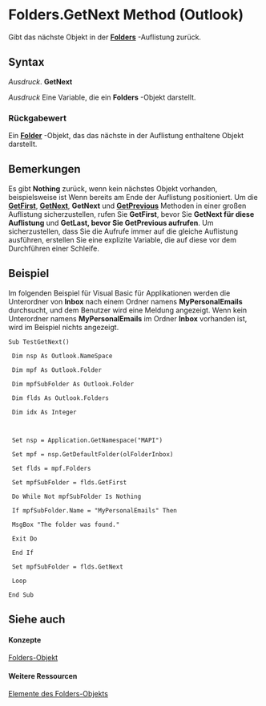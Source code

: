 
# Folders.GetNext Method (Outlook)

Gibt das nächste Objekt in der  **[Folders](0c814c3c-74fc-414c-982d-a0097fcb35c2.md)** -Auflistung zurück.


## Syntax

 _Ausdruck_. **GetNext**

 _Ausdruck_ Eine Variable, die ein **Folders** -Objekt darstellt.


### Rückgabewert

Ein  **[Folder](3cf6cda8-6d70-666e-2643-9d9c5b9cacfc.md)** -Objekt, das das nächste in der Auflistung enthaltene Objekt darstellt.


## Bemerkungen

Es gibt  **Nothing** zurück, wenn kein nächstes Objekt vorhanden, beispielsweise ist Wenn bereits am Ende der Auflistung positioniert. Um die **[GetFirst](74757061-2f38-374e-1624-f8df211a711b.md)**, **[GetNext](6d981844-3ac0-c6f9-b2ee-9cf495ab6488.md)**, **GetNext** und **[GetPrevious](8e7af763-e1a9-6912-c5a4-bf1ce6f73a9f.md)** Methoden in einer großen Auflistung sicherzustellen, rufen Sie **GetFirst**, bevor Sie **GetNext für diese Auflistung** und **GetLast, bevor Sie  **GetPrevious** aufrufen**. Um sicherzustellen, dass Sie die Aufrufe immer auf die gleiche Auflistung ausführen, erstellen Sie eine explizite Variable, die auf diese vor dem Durchführen einer Schleife.


## Beispiel

Im folgenden Beispiel für Visual Basic für Applikationen werden die Unterordner von  **Inbox** nach einem Ordner namens **MyPersonalEmails** durchsucht, und dem Benutzer wird eine Meldung angezeigt. Wenn kein Unterordner namens **MyPersonalEmails** im Ordner **Inbox** vorhanden ist, wird im Beispiel nichts angezeigt.


```
Sub TestGetNext() 
 
 Dim nsp As Outlook.NameSpace 
 
 Dim mpf As Outlook.Folder 
 
 Dim mpfSubFolder As Outlook.Folder 
 
 Dim flds As Outlook.Folders 
 
 Dim idx As Integer 
 
 
 
 Set nsp = Application.GetNamespace("MAPI") 
 
 Set mpf = nsp.GetDefaultFolder(olFolderInbox) 
 
 Set flds = mpf.Folders 
 
 Set mpfSubFolder = flds.GetFirst 
 
 Do While Not mpfSubFolder Is Nothing 
 
 If mpfSubFolder.Name = "MyPersonalEmails" Then 
 
 MsgBox "The folder was found." 
 
 Exit Do 
 
 End If 
 
 Set mpfSubFolder = flds.GetNext 
 
 Loop 
 
End Sub
```


## Siehe auch


#### Konzepte


[Folders-Objekt](0c814c3c-74fc-414c-982d-a0097fcb35c2.md)
#### Weitere Ressourcen


[Elemente des Folders-Objekts](http://msdn.microsoft.com/library/6468a0fd-da4a-dd15-4614-860d685595a2%28Office.15%29.aspx)